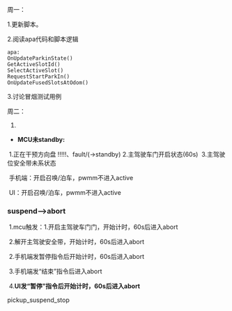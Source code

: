 周一：

1.更新脚本。

2.阅读apa代码和脚本逻辑

```
apa:
OnUpdateParkinState()
GetActiveSlotId()
SelectActiveSlot()
RequestStartParkIn()
OnUpdateFusedSlotsAtOdom()

```

3.讨论冒烟测试用例



周二：

1.

- **MCU未standby:**

​		1.正在干预方向盘 !!!!!、fault/(->standby)
​				2.主驾驶车门开启状态(60s)
​				3.主驾驶位安全带未系状态

​		手机端：开启召唤/泊车，pwmm不进入active

​		UI：开启召唤/泊车，pwmm不进入active

### suspend-->abort

​					1.mcu触发：1.开启主驾驶车门门，开始计时，60s后进入abort

​											2.解开主驾驶安全带，开始计时，60s后进入abort

​					2.手机端发暂停指令后开始计时，60s后进入abort

​					3.手机端发“结束”指令后进入abort

​					4.**UI发“暂停”指令后开始计时，60s后进入abort** 

pickup_suspend_stop
